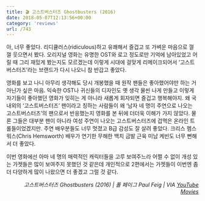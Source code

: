 ```yaml
---
title: 🎬 고스트버스터즈 Ghostbusters (2016)
date: 2018-05-07T12:13:56+00:00
category: 'reviews'
url: /743
---
```


아, 너무 좋았다. 리디큘러스(ridiculous)하고 유쾌해서 즐겁고 또 가벼운 마음으로 껄껄 웃으면서 봤다. 오리지널 영화는 유명한 OST와 로고 정도로만 기억에 남아있었고 어릴 때 그리 재밌게 봤는지도 모르겠는데 이렇게 시대에 걸맞게 리메이크되어서 &#8216;고스트버스터즈&#8217;라는 브랜드가 다시 나오니 참 반갑고 좋았다.

영화를 보고 나니 아무리 생각해도 당시 개봉했을 때 원작 팬들은 좋아했어야만 하는 거 아닌가 싶은 마음. 익숙한 OST나 귀신들의 디자인도 옛 생각 물씬 나게 만들고 이렇게 자기들이 좋아했던 영화가 잊히는 게 아니라 새롭게 회자되면 즐겁고 행복해야지. 왜 국내외의 &#8216;고스트버스터즈&#8217; 팬이라고 칭하는 사람들이 왜 &#8216;남자 네 명이 주연으로 나오는 고스트버스터즈&#8217;의 팬으로서 반응했는지 영화를 본 뒤에 더더욱 이해가 가지 않았다. 물론 그들은 대부분 팬이 아니라 여성 주연이 나오는 고스트버스터즈에 겁먹은 온라인 트롤들이었겠지만. 주연 배우분들도 너무 멋졌고 B급 감성도 잘 살려 좋았다. 크리스 헴스워스(Chris Hemsworth) 배우가 연기한 무해한 백치 금발 근육 미남 케빈도 너무 뻔해서 더 좋았다.

이번 영화에선 아마 네 명의 매력적인 캐릭터들을 고루 보여주느라 어쩔 수 없이 개성 있는 가젯들은 많이 보여주지 못했던 것 같은데 개인적으로 2편에서는 가젯들이 이번엔 좀 더 다양하게 많이 나왔으면 더 좋겠고 그럴 것 같다.

<p style="text-align:right">
  <em>고스트버스터즈 Ghostbusters (2016) | 폴 페이그 Paul Feig | VIA <a rel="noreferrer noopener" href="https://www.youtube.com/channel/UClgRkhTL3_hImCAmdLfDE4g" target="_blank">YouTube Movies</a><br /></em>
</p>